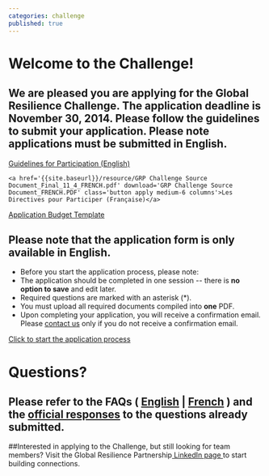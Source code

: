 ```yaml
---
categories: challenge
published: true
---
```


# Welcome to the Challenge!

## We are pleased you are applying for the Global Resilience Challenge.  The application deadline is November 30, 2014.  Please follow the guidelines to submit your application. Please note applications must be submitted in English.


<div class='applies row'>
	<a href='{{site.baseurl}}/resource/GRP_Guideline_updated_11_3.pdf' download='GRP Challenge Source Document_ENGLISH.pdf' class='button apply medium-6 columns english'>Guidelines for Participation (English)</a>

	<a href='{{site.baseurl}}/resource/GRP Challenge Source Document_Final_11_4_FRENCH.pdf' download='GRP Challenge Source Document_FRENCH.PDF' class='button apply medium-6 columns'>Les Directives pour Participer (Française)</a>

</div>
<div class='applies row'>
	<a href='{{site.baseurl}}/resource/GRP_BudgetTemplate_StageOne.xlsx' download='GRP_BudgetTemplate_StageOne.xlsx' class='button apply medium-centered medium-6 columns'>Application Budget Template</a>
</div>

## Please note that the application form is only available in English.

* Before you start the application process, please note:
* The application should be completed in one session -- there is **no option to save** and edit later.
* Required questions are marked with an asterisk (*).
* You must upload all required documents compiled into **one** PDF.
* Upon completing your application, you will receive a confirmation email. Please [contact us](mailto:challenge@globalresiliencepartnership.org) only if you do not receive a confirmation email.

<div class='applies row'>
	<a href='https://secure.jotform.us/form/43085124615147' target='_blank' class='button apply medium-centered medium-6 columns'>Click to start the application process</a>
</div>

# Questions?

## Please refer to the FAQs ( <a href='{{site.baseurl}}/resource/FAQ_GlobalResilienceChallenge_ENGLISH_AMENDED.pdf' download='FAQ_GlobalResilienceChallenge.pdf'>English</a> | <a href='{{site.baseurl}}/resource/FAQ_GlobalResilienceChallenge_FRENCH_AMENDED.pdf' download='FAQ_GlobalResilienceChallenge_FRENCH_AMENDED.pdf'>French</a> ) and the <a href='{{site.baseurl}}/resource/GRP_Challenge_ResponsesToChallengeQuestions_7Nov14.pdf' download='GRP_Challenge_ResponsesToChallengeQuestions_7Nov14.pdf'>official responses</a> to the questions already submitted.

##Interested in applying to the Challenge, but still looking for team members? Visit the Global Resilience Partnership<a href='https://www.linkedin.com/groups?home=&gid=8194646&trk=anet_ug_hm' target='_blank'> LinkedIn page </a>to start building connections.